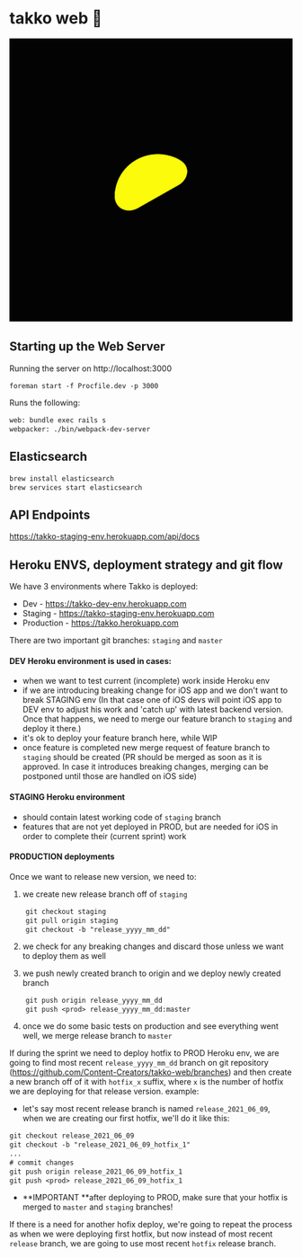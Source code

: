 # takko web :taco:

![takko gif](/app/assets/images/takko-animated-logo.gif)

## Starting up the Web Server
Running the server on http://localhost:3000
```
foreman start -f Procfile.dev -p 3000
```
Runs the following:
```
web: bundle exec rails s
webpacker: ./bin/webpack-dev-server
```

## Elasticsearch
```
brew install elasticsearch
brew services start elasticsearch
```


## API Endpoints
https://takko-staging-env.herokuapp.com/api/docs


## Heroku ENVS, deployment strategy and git flow

We have 3 environments where Takko is deployed:
- Dev - https://takko-dev-env.herokuapp.com
- Staging - https://takko-staging-env.herokuapp.com
- Production - https://takko.herokuapp.com

There are two important git branches: `staging` and `master`

#### DEV Heroku environment is used in cases:
- when we want to test current (incomplete) work inside Heroku env
- if we are introducing breaking change for iOS app and we don't want to break STAGING env
  (In that case one of iOS devs will point iOS app to DEV env to adjust his work and 'catch up' with latest backend version. Once that happens, we need to merge our feature branch to `staging` and deploy it there.)
- it's ok to deploy your feature branch here, while WIP
- once feature is completed new merge request of feature branch to `staging` should be created
  (PR should be merged as soon as it is approved. In case it introduces breaking changes, merging can be postponed until those are handled on iOS side)

#### STAGING Heroku environment
- should contain latest working code of `staging` branch
- features that are not yet deployed in PROD, but are needed for iOS in order to complete their (current sprint) work

#### PRODUCTION deployments
Once we want to release new version, we need to:
1. we create new release branch off of `staging`

```shell
    git checkout staging
    git pull origin staging
    git checkout -b "release_yyyy_mm_dd"
```
2. we check for any breaking changes and discard those unless we want to deploy them as well

3. we push newly created branch to origin and we deploy newly created branch

```shell
    git push origin release_yyyy_mm_dd
    git push <prod> release_yyyy_mm_dd:master
```

4. once we do some basic tests on production and see everything went well, we merge release branch to `master`

If during the sprint we need to deploy hotfix to PROD Heroku env, we are going to find most recent `release_yyyy_mm_dd` branch on git repository (https://github.com/Content-Creators/takko-web/branches) and then create a new branch off of it with `hotfix_x` suffix, where `x` is the number of hotfix we are deploying for that release version.
example:
- let's say most recent release branch is named `release_2021_06_09`, when we are creating our first hotfix, we'll do it like this:

```shell
git checkout release_2021_06_09
git checkout -b "release_2021_06_09_hotfix_1"
...
# commit changes
git push origin release_2021_06_09_hotfix_1
git push <prod> release_2021_06_09_hotfix_1
```

* **IMPORTANT **after deploying to PROD, make sure that your hotfix is merged to `master` and `staging` branches!

If there is a need for another hofix deploy, we're going to repeat the process as when we were deploying first hotfix, but now instead of most recent `release` branch, we are going to use most recent `hotfix` release branch.
